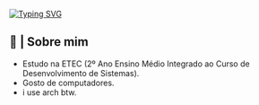 [![Typing SVG](https://readme-typing-svg.herokuapp.com/?color=d1d1ff&size=35&center=true&vCenter=true&width=1000&lines=Hi,+I'm+Pedro+👋)](https://git.io/typing-svg)

## 🚀 | Sobre mim
- Estudo na ETEC (2º Ano Ensino Médio Integrado ao Curso de Desenvolvimento de Sistemas).
- Gosto de computadores.
- i use arch btw.

